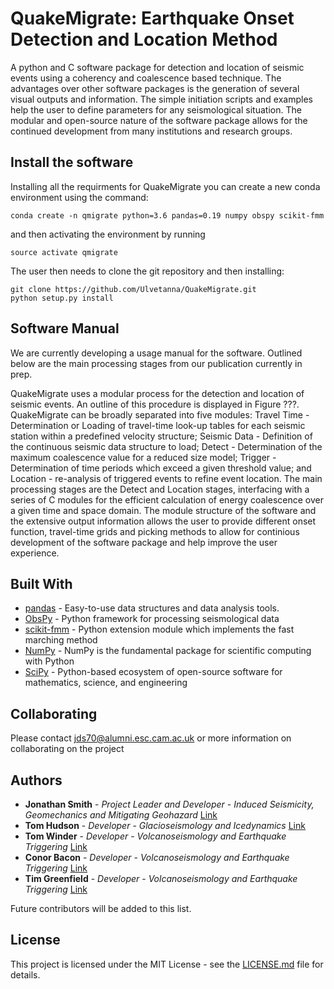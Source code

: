 # QuakeMigrate: Earthquake Onset Detection and Location Method

A python and C software package for detection and location of seismic events using a coherency and coalescence based technique. The advantages over other software packages is the generation of several visual outputs and information. The simple initiation scripts and examples help the user to define parameters for any seismological situation. The modular and open-source nature of the software package allows for the continued development from many institutions and research groups. 

## Install the software
Installing all the requirments for QuakeMigrate you can create a new conda environment using the command:
```
conda create -n qmigrate python=3.6 pandas=0.19 numpy obspy scikit-fmm
```
and then activating the environment by running
```
source activate qmigrate
```

The user then needs to clone the git repository and then installing:
```
git clone https://github.com/Ulvetanna/QuakeMigrate.git
python setup.py install
```

## Software Manual
We are currently developing a usage manual for the software. Outlined below are the main processing stages from our publication currently in prep.

QuakeMigrate uses a modular process for the detection and location of seismic events. An outline of this procedure is displayed in Figure ???. QuakeMigrate can be broadly separated into five modules: Travel Time - Determination or Loading of travel-time look-up tables for each seismic station within a predefined velocity structure; Seismic Data - Definition of the continuous seismic data structure to load; Detect - Determination of the maximum coalescence value for a reduced size model; Trigger - Determination of time periods which exceed a given threshold value; and Location - re-analysis of triggered events to refine event location. The main processing stages are the Detect and Location stages, interfacing with a series of C modules for the efficient calculation of energy coalescence over a given time and space domain. The module structure of the software and the extensive output information allows the user to provide different onset function, travel-time grids and picking methods to allow for continious development of the software package and help improve the user experience.


## Built With
* [pandas](https://pandas.pydata.org/) - Easy-to-use data structures and data analysis tools.
* [ObsPy](https://github.com/obspy/obspy/wiki) - Python framework for processing seismological data
* [scikit-fmm](https://pythonhosted.org/scikit-fmm/) - Python extension module which implements the fast marching method
* [NumPy](http://www.numpy.org/) - NumPy is the fundamental package for scientific computing with Python
* [SciPy](https://www.scipy.org/) - Python-based ecosystem of open-source software for mathematics, science, and engineering

## Collaborating

Please contact jds70@alumni.esc.cam.ac.uk or more information on collaborating on the project

## Authors

* **Jonathan Smith** - *Project Leader and Developer* - *Induced Seismicity, Geomechanics and Mitigating Geohazard* [Link](https://www.esc.cam.ac.uk/directory/jonathan-smith)
* **Tom Hudson** - *Developer* - *Glacioseismology and Icedynamics* [Link](https://www.esc.cam.ac.uk/directory/tom-s-hudson)
* **Tom Winder** - *Developer* - *Volcanoseismology and Earthquake Triggering* [Link](https://www.esc.cam.ac.uk/directory/tom-winder)
* **Conor Bacon** - *Developer* - *Volcanoseismology and Earthquake Triggering* [Link](https://www.esc.cam.ac.uk/directory/conor-bacon)
* **Tim Greenfield** - *Developer* - *Volcanoseismology and Earthquake Triggering* [Link](https://www.esc.cam.ac.uk/directory/tim-greenfield)

Future contributors will be added to this list.

## License

This project is licensed under the MIT License - see the [LICENSE.md](LICENSE.md) file for details.
